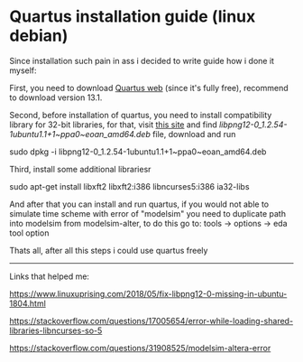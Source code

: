 # Quartus installation guide (linux debian)

Since installation such pain in ass i decided to write guide how i done it myself:

First, you need to download [Quartus web](https://www.intel.com/content/www/us/en/software-kit/711790/intel-quartus-ii-web-edition-design-software-version-13-0sp1-for-linux.html) (since it's fully free),
recommend to download version 13.1.

Second, before installation of quartus, you need to install compatibility library for 32-bit libraries, for that, visit [this site](http://ppa.launchpad.net/linuxuprising/libpng12/ubuntu/pool/main/libp/libpng/) and find *libpng12-0_1.2.54-1ubuntu1.1+1~ppa0~eoan_amd64.deb* file, download and run

  sudo dpkg -i libpng12-0_1.2.54-1ubuntu1.1+1~ppa0~eoan_amd64.deb

Third, install some additional librariesr

  sudo apt-get install libxft2 libxft2:i386 libncurses5:i386 ia32-libs

And after that you can install and run quartus, if you would not able to simulate time scheme with error of "modelsim" you need to duplicate path into modelsim from modelsim-alter, to do this go to: 
tools ->  options -> eda tool option

Thats all, after all this steps i could use quartus freely

---

Links that helped me:

https://www.linuxuprising.com/2018/05/fix-libpng12-0-missing-in-ubuntu-1804.html

https://stackoverflow.com/questions/17005654/error-while-loading-shared-libraries-libncurses-so-5

https://stackoverflow.com/questions/31908525/modelsim-altera-error
